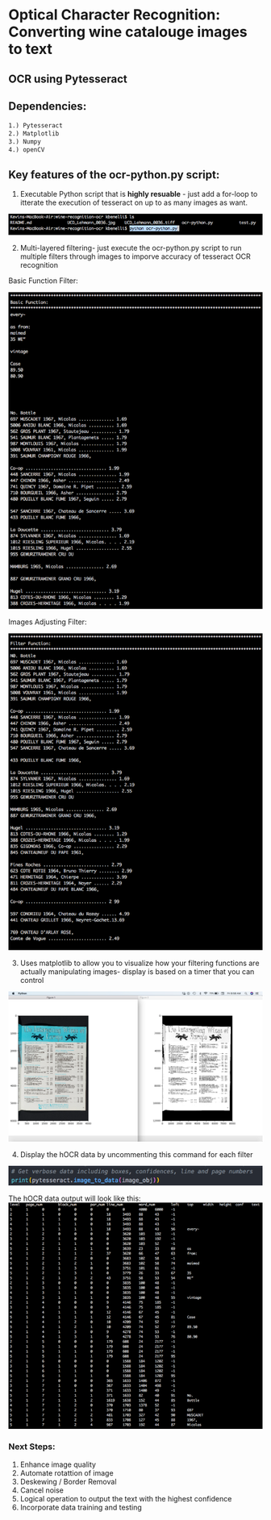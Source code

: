 # Optical Character Recognition: Converting wine catalouge images to text

## OCR using Pytesseract

## Dependencies:

    1.) Pytesseract
    2.) Matplotlib
    3.) Numpy
    4.) openCV

## Key features of the ocr-python.py script:

1. Executable Python script that is **highly resuable** - just add a for-loop to itterate the execution of tesseract on up to as many images as want.

![](images/executable.jpg)

2. Multi-layered filtering- just execute the ocr-python.py script to run multiple filters through images to imporve accuracy of tesseract OCR recognition

Basic Function Filter:

![](images/basic-function.jpg)

Images Adjusting Filter:

![](images/filter-function.jpg)

3. Uses matplotlib to allow you to visualize how your filtering functions are actually manipulating images- display is based on a timer that you can control

![](images/images-plot.jpg)

4. Display the hOCR data by uncommenting this command for each filter

![](images/hocr-command.jpg)

The hOCR data output will look like this:
![](images/hocr.jpg)

### Next Steps:

1. Enhance image quality
2. Automate rotattion of image
3. Deskewing / Border Removal
4. Cancel noise
5. Logical operation to output the text with the highest confidence
6. Incorporate data training and testing
